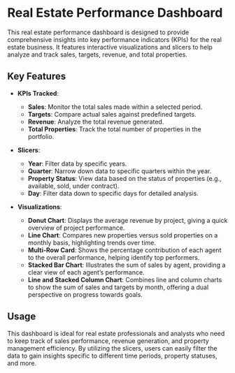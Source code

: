 # Real Estate Performance Dashboard

This real estate performance dashboard is designed to provide comprehensive insights into key performance indicators (KPIs) for the real estate business. It features interactive visualizations and slicers to help analyze and track sales, targets, revenue, and total properties.

## Key Features

- **KPIs Tracked**:
  - **Sales**: Monitor the total sales made within a selected period.
  - **Targets**: Compare actual sales against predefined targets.
  - **Revenue**: Analyze the total revenue generated.
  - **Total Properties**: Track the total number of properties in the portfolio.

- **Slicers**:
  - **Year**: Filter data by specific years.
  - **Quarter**: Narrow down data to specific quarters within the year.
  - **Property Status**: View data based on the status of properties (e.g., available, sold, under contract).
  - **Day**: Filter data down to specific days for detailed analysis.

- **Visualizations**:
  - **Donut Chart**: Displays the average revenue by project, giving a quick overview of project performance.
  - **Line Chart**: Compares new properties versus sold properties on a monthly basis, highlighting trends over time.
  - **Multi-Row Card**: Shows the percentage contribution of each agent to the overall performance, helping identify top performers.
  - **Stacked Bar Chart**: Illustrates the sum of sales by agent, providing a clear view of each agent’s performance.
  - **Line and Stacked Column Chart**: Combines line and column charts to show the sum of sales and targets by month, offering a dual perspective on progress towards goals.

## Usage

This dashboard is ideal for real estate professionals and analysts who need to keep track of sales performance, revenue generation, and property management efficiency. By utilizing the slicers, users can easily filter the data to gain insights specific to different time periods, property statuses, and more.

